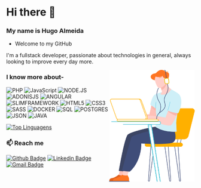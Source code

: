 # Hi there 👋

### My name is Hugo Almeida 
- Welcome to my GitHub


I'm a fullstack developer, passionate about technologies in general, always looking to improve every day more.


<img align="right" height="300px" src="https://github.com/HUGOALMEIDARAMOS/HUGOALMEIDARAMOS/blob/main/character-18.svg" />


### I know more about- </br>


![PHP](https://img.shields.io/badge/-PHP-777BB4?style=for-the-badge&logo=PHP&logoColor=ffffff)
![JavaScript](https://img.shields.io/badge/-JAVASCRIPT-F7DF1E?style=for-the-badge&logo=JAVASCRIPT&logoColor=ffffff)
![NODE.JS](https://img.shields.io/badge/-NODE.JS-339933?style=for-the-badge&logo=NODE.JS)
![ADONISJS](https://img.shields.io/badge/-ADONISJS-220052?style=for-the-badge&logo=ADONISJS)
![ANGULAR](https://img.shields.io/badge/-ANGULAR-DD0031?style=for-the-badge&logo=ANGULAR&logoColor=ffffff)
![SLIMFRAMEWORK](https://img.shields.io/badge/-SLIMFRAMEWORK-000000?style=for-the-badge&logo=SLIMFRAMEWORK&logoColor=ffffff)
![HTML5](https://img.shields.io/badge/-HTML5-E34F26?style=for-the-badge&logo=HTML5&logoColor=ffffff)
![CSS3](https://img.shields.io/badge/-CSS3-1572B6?style=for-the-badge&logo=CSS3)
![SASS](https://img.shields.io/badge/-SASS-CC6699?style=for-the-badge&logo=SASS&logoColor=ffffff)
![DOCKER](https://img.shields.io/badge/-DOCKER-2496ED?style=for-the-badge&logo=DOCKER&logoColor=ffffff)
![SQL](https://img.shields.io/badge/-MYSQL-4479A1?style=for-the-badge&logo=MySQL&logoColor=ffffff)
![POSTGRES](https://img.shields.io/badge/-POSTGRES-336791?style=for-the-badge&logo=POSTGRESQL)
![JSON](https://img.shields.io/badge/-JSON-00000?style=for-the-badge&logo=JSON&logoColor=ffffff)
![JAVA](https://img.shields.io/badge/-JAVA-000000?style=for-the-badge&logo=JAVA&logoColor=ffffff)


[![Top Linguagens](https://github-readme-stats.vercel.app/api?username=hugoalmeidaramos&show_icons=true&hide=contribs,prs&cache_seconds=86400&theme=highcontrast)](https://github.com/hugoalmeidaramos/github-readme-stats)


### :mailbox: Reach me	
[![Github Badge](https://img.shields.io/badge/-Github-orange?style=flat-square&logo=Github&logoColor=white&link=https://www.github.com/HUGOALMEIDARAMOS/)](https://www.github.com/HUGOALMEIDARAMOS/)
[![Linkedin Badge](https://img.shields.io/badge/-LinkedIn-blue?style=flat-square&logo=Linkedin&logoColor=white&link=https://www.linkedin.com/in/hugo-leonardo-ramos-almeida/)](https://www.linkedin.com/in/hugo-leonardo-ramos-almeida/)
[![Gmail Badge](https://img.shields.io/badge/-Gmail-c14438?style=flat-square&logo=Gmail&logoColor=white&link=mailto:hugo.undb@gmail.com)](mailto:hugo.undb@gmail.com)

